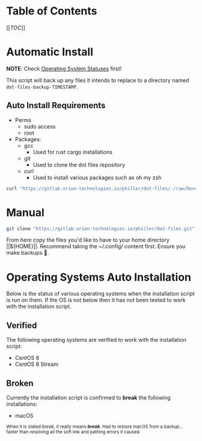 # Table of Contents
[[_TOC_]]

# Automatic Install
**NOTE**: Check [Operating System Statuses](#operating-systems-auto-installation) first!

This script will back up any files it intends to replace to a directory named `dot-files-backup-TIMESTAMP`.

## Auto Install Requirements
- Perms
    - sudo access
    - root
- Packages:
    - gcc
        - Used for rust cargo installations
    - git
        - Used to clone the dot files repository
    - curl
        - Used to install various packages such as oh my zsh
```bash
curl "https://gitlab.orion-technologies.io/philler/dot-files/-/raw/Development/install.bash" | bash
```
# Manual
```bash
git clone "https://gitlab.orion-technologies.io/philler/dot-files.git" ph-dot-files && cd ph-dot-files
```
From here copy the files you'd like to have to your home directory ||${HOME}||. Recommend taking the ~/.config/
content first. Ensure you make backups 🙂.

# Operating Systems Auto Installation

Below is the status of various operating systems when the installation script is run on them. 
If the OS is not below then it has not been tested to work with the installation script.

## Verified
The following operating systems are verified to work with the installation script:
- CentOS 8
- CentOS 8 Stream

## Broken
Currently the installation script is confirmed to **break** the following installations:
- macOS

<sub>When it is stated *break*, it really means ***break***. Had to restore macOS from a backup... faster than
resolving all the soft link and pathing errors it caused.</sub>
